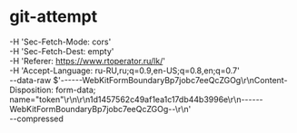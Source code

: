 # git-attempt
-H 'Sec-Fetch-Mode: cors' \
  -H 'Sec-Fetch-Dest: empty' \
  -H 'Referer: https://www.rtoperator.ru/lk/' \
  -H 'Accept-Language: ru-RU,ru;q=0.9,en-US;q=0.8,en;q=0.7' \
  --data-raw $'------WebKitFormBoundaryBp7jobc7eeQcZGOg\r\nContent-Disposition: form-data; name="token"\r\n\r\n1d1457562c49af1ea1c17db44b3996e\r\n------WebKitFormBoundaryBp7jobc7eeQcZGOg--\r\n' \
  --compressed
